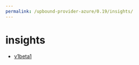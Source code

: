 ```yaml
---
permalink: /upbound-provider-azure/0.19/insights/
---
```


# insights



* [v1beta1](v1beta1/index.md)